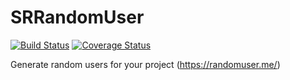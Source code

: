 # SRRandomUser
[![Build Status](https://travis-ci.org/spacedrabbit/SRRandomUser.svg?branch=master)](https://travis-ci.org/spacedrabbit/SRRandomUser)
[![Coverage Status](https://coveralls.io/repos/spacedrabbit/SRRandomUser/badge.svg)](https://coveralls.io/r/spacedrabbit/SRRandomUser)


Generate random users for your project (https://randomuser.me/)
